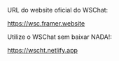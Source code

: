 URL do website oficial do WSChat:

https://wsc.framer.website

Utilize o WSChat sem baixar NADA!:

https://wscht.netlify.app
